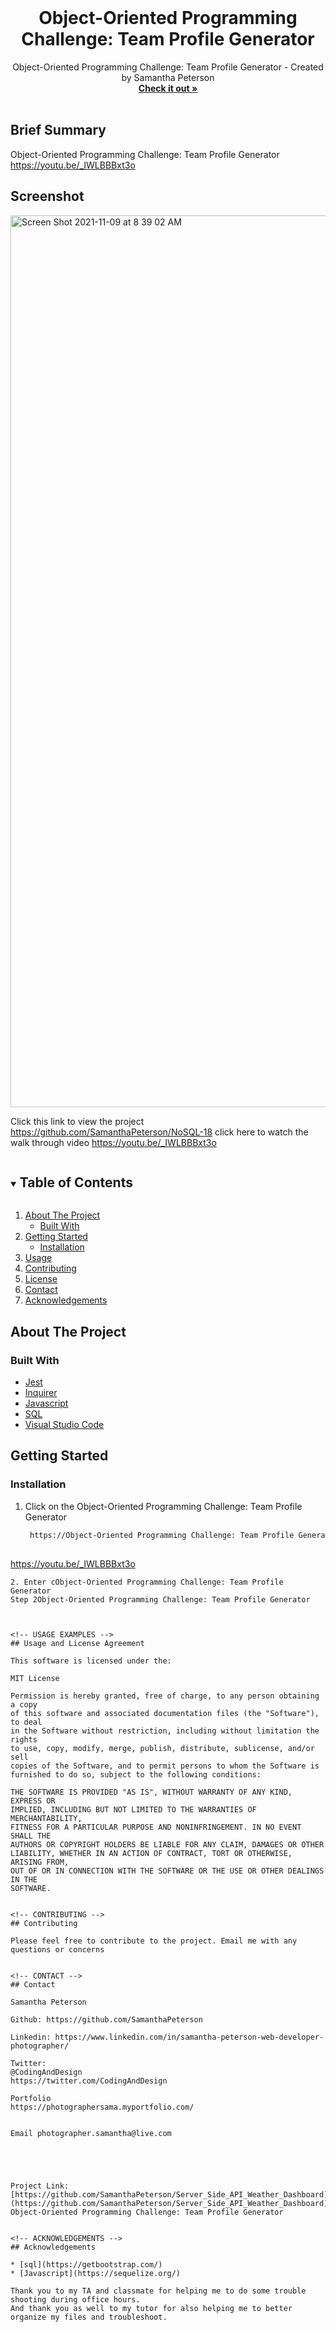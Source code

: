 
<!-- PROJECT LOGO -->
<br />
<p align="center">


  <h1 align="center">Object-Oriented Programming Challenge: Team Profile Generator</h1>

  <p align="center">
    Object-Oriented Programming Challenge: Team Profile Generator - Created by Samantha Peterson
    <br />
    <a href="https://github.com/SamanthaPeterson/NoSQL-18"><strong>Check it out »</strong></a>
    <br />
    <br />
    
   
## Brief Summary 

Object-Oriented Programming Challenge: Team Profile Generator
 https://youtu.be/_IWLBBBxt3o

## Screenshot
<img width=" ">

<img width="1427" alt="Screen Shot 2021-11-09 at 8 39 02 AM" src="https://user-images.githubusercontent.com/85209802/140955569-450e6022-634b-4f3c-9dac-602f94fb3a77.png">



Click this link to view the project https://github.com/SamanthaPeterson/NoSQL-18
 click here to watch the walk through video https://youtu.be/_IWLBBBxt3o

   
  </p>
</p>



<!-- TABLE OF CONTENTS -->
<details open="open">
  <summary><h2 style="display: inline-block">Table of Contents</h2></summary>
  <ol>
    <li>
      <a href="#about-the-project">About The Project</a>
      <ul>
        <li><a href="#built-with">Built With</a></li>
      </ul>
    </li>
    <li>
      <a href="#getting-started">Getting Started</a>
      <ul>
        <li><a href="#installation">Installation</a></li>
      </ul>
    </li>
    <li><a href="#usage">Usage</a></li>
    <li><a href="#contributing">Contributing</a></li>
    <li><a href="#license">License</a></li>
    <li><a href="#contact">Contact</a></li>
    <li><a href="#acknowledgements">Acknowledgements</a></li>
  </ol>
</details>



<!-- ABOUT THE PROJECT -->
## About The Project



### Built With

* [Jest](https://getbootstrap.com/)
* [Inquirer](https://www.w3schools.com/css/css_intro.asp)
* [Javascript](https://expressjs.com/)
* [SQL](https://developer.mozilla.org/en-US/docs/Web/HTML)
* [Visual Studio Code](https://code.visualstudio.com/)


<!-- GETTING STARTED -->
## Getting Started


### Installation

1. Click on the Object-Oriented Programming Challenge: Team Profile Generator
   ```sh
    https://Object-Oriented Programming Challenge: Team Profile Generator
    
https://youtu.be/_IWLBBBxt3o
   ```
2. Enter cObject-Oriented Programming Challenge: Team Profile Generator
Step 2Object-Oriented Programming Challenge: Team Profile Generator



<!-- USAGE EXAMPLES -->
## Usage and License Agreement

This software is licensed under the:

MIT License

Permission is hereby granted, free of charge, to any person obtaining a copy
of this software and associated documentation files (the "Software"), to deal
in the Software without restriction, including without limitation the rights
to use, copy, modify, merge, publish, distribute, sublicense, and/or sell
copies of the Software, and to permit persons to whom the Software is
furnished to do so, subject to the following conditions:

THE SOFTWARE IS PROVIDED "AS IS", WITHOUT WARRANTY OF ANY KIND, EXPRESS OR
IMPLIED, INCLUDING BUT NOT LIMITED TO THE WARRANTIES OF MERCHANTABILITY,
FITNESS FOR A PARTICULAR PURPOSE AND NONINFRINGEMENT. IN NO EVENT SHALL THE
AUTHORS OR COPYRIGHT HOLDERS BE LIABLE FOR ANY CLAIM, DAMAGES OR OTHER
LIABILITY, WHETHER IN AN ACTION OF CONTRACT, TORT OR OTHERWISE, ARISING FROM,
OUT OF OR IN CONNECTION WITH THE SOFTWARE OR THE USE OR OTHER DEALINGS IN THE
SOFTWARE.


<!-- CONTRIBUTING -->
## Contributing

Please feel free to contribute to the project. Email me with any questions or concerns 


<!-- CONTACT -->
## Contact

Samantha Peterson 

Github: https://github.com/SamanthaPeterson

Linkedin: https://www.linkedin.com/in/samantha-peterson-web-developer-photographer/
 
Twitter:
@CodingAndDesign
https://twitter.com/CodingAndDesign

Portfolio
https://photographersama.myportfolio.com/


Email photographer.samantha@live.com


 


Project Link: [https://github.com/SamanthaPeterson/Server_Side_API_Weather_Dashboard](https://github.com/SamanthaPeterson/Server_Side_API_Weather_Dashboard)
Object-Oriented Programming Challenge: Team Profile Generator


<!-- ACKNOWLEDGEMENTS -->
## Acknowledgements

* [sql](https://getbootstrap.com/)
* [Javascript](https://sequelize.org/)

Thank you to my TA and classmate for helping me to do some trouble shooting during office hours. 
And thank you as well to my tutor for also helping me to better organize my files and troubleshoot. 
